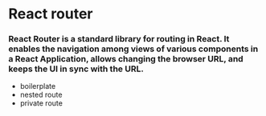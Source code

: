 # React router 

### React Router is a standard library for routing in React. It enables the navigation among views of various components in a React Application, allows changing the browser URL, and keeps the UI in sync with the URL. 

- boilerplate 
- nested route 
- private route